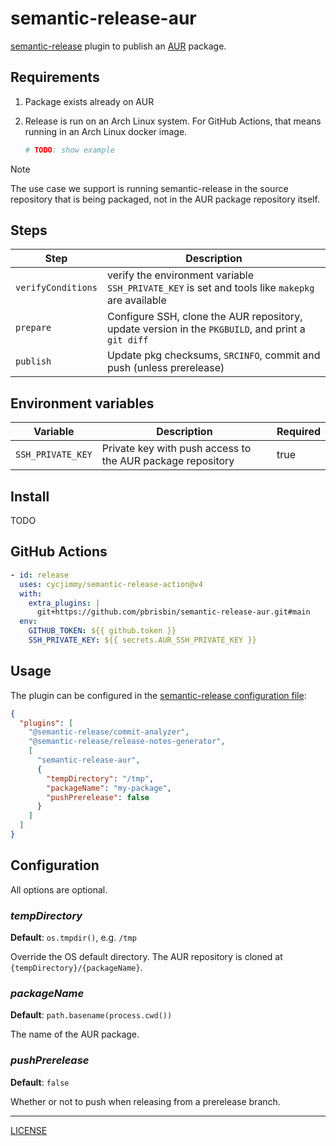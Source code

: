 # semantic-release-aur

[semantic-release][] plugin to publish an [AUR][] package.

[semantic-release]: https://semantic-release.gitbook.io/semantic-release/
[aur]: https://aur.archlinux.org

## Requirements

1. Package exists already on AUR
1. Release is run on an Arch Linux system. For GitHub Actions, that means
   running in an Arch Linux docker image.

   ```yaml
   # TODO: show example
   ```

> [!NOTE]
>
> The use case we support is running semantic-release in the source repository
> that is being packaged, not in the AUR package repository itself.

## Steps

| Step               | Description                                                                                       |
| ------------------ | ------------------------------------------------------------------------------------------------- |
| `verifyConditions` | verify the environment variable `SSH_PRIVATE_KEY` is set and tools like `makepkg` are available   |
| `prepare`          | Configure SSH, clone the AUR repository, update version in the `PKGBUILD`, and print a `git diff` |
| `publish`          | Update pkg checksums, `SRCINFO`, commit and push (unless prerelease)                              |

## Environment variables

| Variable          | Description                                                    | Required |
| ----------------- | -------------------------------------------------------------- | -------- |
| `SSH_PRIVATE_KEY` | Private key with push access to the AUR package repository     | true     |

## Install

TODO

## GitHub Actions

```yaml
- id: release
  uses: cycjimmy/semantic-release-action@v4
  with:
    extra_plugins: |
      git+https://github.com/pbrisbin/semantic-release-aur.git#main
  env:
    GITHUB_TOKEN: ${{ github.token }}
    SSH_PRIVATE_KEY: ${{ secrets.AUR_SSH_PRIVATE_KEY }}
```

## Usage

The plugin can be configured in the [semantic-release configuration
file][semantic-release-config]:

[semantic-release-config]: https://github.com/semantic-release/semantic-release/blob/master/docs/usage/configuration.md#configuration

```json
{
  "plugins": [
    "@semantic-release/commit-analyzer",
    "@semantic-release/release-notes-generator",
    [
      "semantic-release-aur",
      {
        "tempDirectory": "/tmp",
        "packageName": "my-package",
        "pushPrerelease": false
      }
    ]
  ]
}
```

## Configuration

All options are optional.

### _tempDirectory_

**Default**: `os.tmpdir()`, e.g. `/tmp`

Override the OS default directory. The AUR repository is cloned at
`{tempDirectory}/{packageName}`.

### _packageName_

**Default**: `path.basename(process.cwd())`

The name of the AUR package.

### _pushPrerelease_

**Default**: `false`

Whether or not to push when releasing from a prerelease branch.

---

[LICENSE](./LICENSE)
